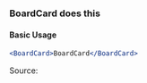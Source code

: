 ### BoardCard does this

#### Basic Usage

```jsx
<BoardCard>BoardCard</BoardCard>
```

Source:

```js { "file": "./BoardCard.js" }
```
